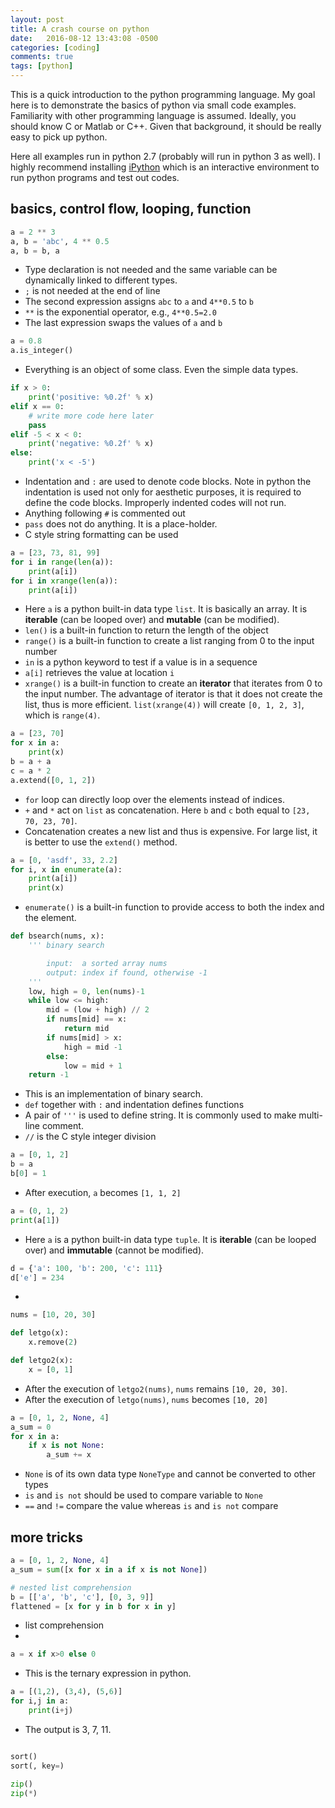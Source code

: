 ```yaml
---
layout: post
title: A crash course on python
date:   2016-08-12 13:43:08 -0500
categories: [coding]
comments: true
tags: [python]
---
```


This is a quick introduction to the python programming language. 
My goal here is to demonstrate the basics of python via small code examples.
Familiarity with other programming language is assumed. Ideally, you should know C or Matlab or C++. Given that background, it should be really easy to pick up python.

Here all examples run in python 2.7 (probably will run in python 3 as well).
I highly recommend installing [iPython](https://en.wikipedia.org/wiki/IPython) which is an interactive environment to run python programs and test out codes.

## basics, control flow, looping, function

```python
a = 2 ** 3
a, b = 'abc', 4 ** 0.5
a, b = b, a
```
* Type declaration is not needed and the same variable can be dynamically linked to different types.
* `;` is not needed at the end of line
* The second expression assigns `abc` to `a` and `4**0.5` to `b`
* `**` is the exponential operator, e.g., `4**0.5=2.0`
* The last expression swaps the values of `a` and `b`

```python
a = 0.8
a.is_integer()
```
* Everything is an object of some class. Even the simple data types.

```python
if x > 0:
    print('positive: %0.2f' % x)
elif x == 0:
    # write more code here later
    pass
elif -5 < x < 0:
    print('negative: %0.2f' % x)
else:
    print('x < -5')
```
* Indentation and `:` are used to denote code blocks. 
Note in python the indentation is used not only for aesthetic purposes, it is required to define the code blocks.
Improperly indented codes will not run.
* Anything following `#` is commented out
* `pass` does not do anything. It is a place-holder.
* C style string formatting can be used

```python
a = [23, 73, 81, 99]
for i in range(len(a)):
    print(a[i])
for i in xrange(len(a)):
    print(a[i])
```
* Here `a` is a python built-in data type `list`.
It is basically an array. It is **iterable** (can be looped over) and **mutable** (can be modified).
* `len()` is a built-in function to return the length of the object
* `range()` is a built-in function to create a list ranging from 0 to the input number
* `in` is a python keyword to test if a value is in a sequence
* `a[i]` retrieves the value at location `i` 
* `xrange()` is a built-in function to create an **iterator** that iterates from 0 to the input number. The advantage of iterator is that it does not create the list, thus is more efficient. `list(xrange(4))` will create `[0, 1, 2, 3]`, which is `range(4)`.

```python
a = [23, 70]
for x in a:
    print(x)
b = a + a
c = a * 2
a.extend([0, 1, 2])
```
* `for` loop can directly loop over the elements instead of indices.
* `+` and `*` act on `list` as concatenation. Here `b` and `c` both equal to `[23, 70, 23, 70]`.
* Concatenation creates a new list and thus is expensive. For large list, it is better to use the `extend()` method.

```python
a = [0, 'asdf', 33, 2.2]
for i, x in enumerate(a):
    print(a[i])
    print(x)
```
* `enumerate()` is a built-in function to provide access to both the index and the element.

```python
def bsearch(nums, x):
    ''' binary search

        input:  a sorted array nums
        output: index if found, otherwise -1
    '''
    low, high = 0, len(nums)-1
    while low <= high:
        mid = (low + high) // 2
        if nums[mid] == x:
            return mid
        if nums[mid] > x:
            high = mid -1
        else:
            low = mid + 1
    return -1
```
* This is an implementation of binary search.
* `def` together with `:` and indentation defines functions
* A pair of `'''` is used to define string. It is commonly used to make multi-line comment.
* `//` is the C style integer division

```python
a = [0, 1, 2]
b = a
b[0] = 1
```
* After execution, `a` becomes `[1, 1, 2]`

```python
a = (0, 1, 2)
print(a[1])
```
* Here `a` is a python built-in data type `tuple`. It is **iterable** (can be looped over) and **immutable** (cannot be modified). 

```python
d = {'a': 100, 'b': 200, 'c': 111}
d['e'] = 234
```
* 

```python
nums = [10, 20, 30]

def letgo(x):
    x.remove(2)

def letgo2(x):
    x = [0, 1]
```
* After the execution of `letgo2(nums)`, `nums` remains `[10, 20, 30]`. 
* After the execution of `letgo(nums)`, `nums` becomes `[10, 20]`

```python
a = [0, 1, 2, None, 4]
a_sum = 0
for x in a:
    if x is not None:
        a_sum += x
```
* `None` is of its own data type `NoneType` and cannot be converted to other types 
* `is` and `is not` should be used to compare variable to `None`
* `==` and `!=` compare the value whereas `is` and `is not` compare

## more tricks


```python
a = [0, 1, 2, None, 4]
a_sum = sum([x for x in a if x is not None])

# nested list comprehension 
b = [['a', 'b', 'c'], [0, 3, 9]]
flattened = [x for y in b for x in y]
```
* list comprehension
* 

```python
a = x if x>0 else 0
```
* This is the ternary expression in python.

```python
a = [(1,2), (3,4), (5,6)]
for i,j in a:
    print(i+j)
```
* The output is 3, 7, 11.

```python

sort()
sort(, key=)
```

```python
zip()
zip(*)
```

